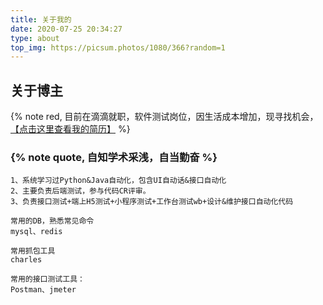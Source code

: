 ```yaml
---
title: 关于我的
date: 2020-07-25 20:34:27
type: about
top_img: https://picsum.photos/1080/366?random=1
---
```


## 关于博主
{% note red,  目前在滴滴就职，软件测试岗位，因生活成本增加，现寻找机会， [ 【点击这里查看我的简历】](https://m.zhipin.com/mpa/html/resume-detail?sid=self&securityId=gNBg1mzACRf32-r18SVS8tqmfu6C4XbGugOVwEiW8C7z58OExJg1Q9ZM2CIodyiC6jpWy8GxIYGxDYca7-58cM6Wh4XNI7bN0xrilqVe0ntc7YCFthqwoNhXTTIH7xlPoPchgF900_zRJMNx4JZgBchhwoJpaN35H9fw
)  %}

### {% note quote, 自知学术采浅，自当勤奋 %}
    1、系统学习过Python&Java自动化，包含UI自动话&接口自动化
    2、主要负责后端测试，参与代码CR评审。
    3、负责接口测试+端上H5测试+小程序测试+工作台测试wb+设计&维护接口自动化代码
```
常用的DB，熟悉常见命令
mysql、redis 
```

```
常用抓包工具
charles
```

```
常用的接口测试工具：
Postman、jmeter
```